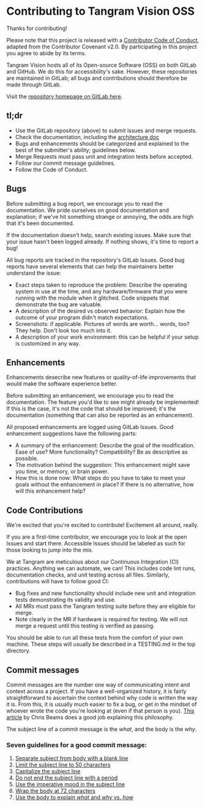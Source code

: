 # Contributing to Tangram Vision OSS

Thanks for contributing!

Please note that this project is released with a [Contributor Code of Conduct](CODE_OF_CONDUCT.md), adapted from the Contributor Covenant v2.0. By participating in this project you agree to abide by its terms.

Tangram Vision hosts all of its Open-source Software (OSS) on both GitLab and GitHub. We do this for accessibility's sake. However, these repositories are maintained in GitLab; all bugs and contributions should therefore be made through GitLab.

Visit the [repository homepage on GitLab here](https://gitlab.com/tangram-vision-oss/bolster).

## tl;dr

- Use the GitLab repository (above) to submit issues and merge requests.
- Check the documentation, including the [architecture doc](ARCHITECTURE.md)
- Bugs and enhancements should be categorized and explained to the best of the submitter's ability; guidelines below.
- Merge Requests must pass unit and integration tests before accepted.
- Follow our commit message guidelines.
- Follow the Code of Conduct.

## Bugs

Before submitting a bug report, we encourage you to read the documentation. We pride ourselves on good documentation and explanation; if we've hit something strange or annoying, the odds are high that it's been documented.

If the documentation doesn't help, search existing issues. Make sure that your issue hasn't been logged already. If nothing shows, it's time to report a bug!

All bug reports are tracked in the repository's GitLab Issues. Good bug reports have several elements that can help the maintainers better understand the issue:

- Exact steps taken to reproduce the problem: Describe the operating system in use at the time, and any hardware/firmware that you were running with the module when it glitched. Code snippets that demonstrate the bug are valuable.
- A description of the desired vs observed behavior: Explain how the outcome of your program didn't match expectations.
- Screenshots: if applicable. Pictures of words are worth... words, too? They help. Don't look too much into it.
- A description of your work environment: this can be helpful if your setup is customized in any way.

## Enhancements

Enhancements desecribe new features or quality-of-life improvements that would make the software experience better.

Before submitting an enhancement, we encourage you to read the documentation. The feature you'd like to see might already be implemented! If this is the case, it's not the code that should be improved; it's the documentation (something that can also be reported as an enhancement).

All proposed enhancements are logged using GitLab Issues. Good enhancement suggestions have the following parts:

- A summary of the enhancement: Describe the goal of the modification. Ease of use? More functionality? Compatibility? Be as descriptive as possible.
- The motivation behind the suggestion: This enhancement might save you time, or memory, or brain power.
- How this is done now: What steps do you have to take to meet your goals without the enhancement in place? If there is no alternative, how will this enhancement help?

## Code Contributions

We're excited that you're excited to contribute! Excitement all around, really.

If you are a first-time contributor, we encourage you to look at the open Issues and start there. Accessible Issues should be labeled as such for those looking to jump into the mix.

We at Tangram are meticulous about our Continuous Integration (CI) practices. Anything we can automate, we can! This includes code lint runs, documentation checks, and unit testing across all files. Similarly, contributions will have to follow good CI:

- Bug fixes and new functionality should include new unit and integration tests demonstrating its validity and use.
- All MRs must pass the Tangram testing suite before they are eligible for merge.
- Note clearly in the MR if hardware is required for testing. We will not merge a request until this testing is verified as passing.

You should be able to run all these tests from the comfort of your own machine. These steps will usually be described in a TESTING.md in the top directory.

## Commit messages

Commit messages are the number one way of communicating intent and context across a project. If you have a well-organized history, it is fairly straightforward to ascertain the context behind why code is written the way it is. From this, it is usually much easier to fix a bug, or get in the mindset of whoever wrote the code you're looking at (even if that person is you). [This article](https://chris.beams.io/posts/git-commit/) by Chris Beams does a good job explaining this philosophy.

The subject line of a commit message is the *what*, and the body is the *why*.

### Seven guidelines for a good commit message:

1. [Separate subject from body with a blank line](https://chris.beams.io/posts/git-commit/#separate)
2. [Limit the subject line to 50 characters](https://chris.beams.io/posts/git-commit/#limit-50)
3. [Capitalize the subject line](https://chris.beams.io/posts/git-commit/#capitalize)
4. [Do not end the subject line with a period](https://chris.beams.io/posts/git-commit/#end)
5. [Use the imperative mood in the subject line](https://chris.beams.io/posts/git-commit/#imperative)
6. [Wrap the body at 72 characters](https://chris.beams.io/posts/git-commit/#wrap-72)
7. [Use the body to explain *what* and *why* vs. *how*](https://chris.beams.io/posts/git-commit/#why-not-how)